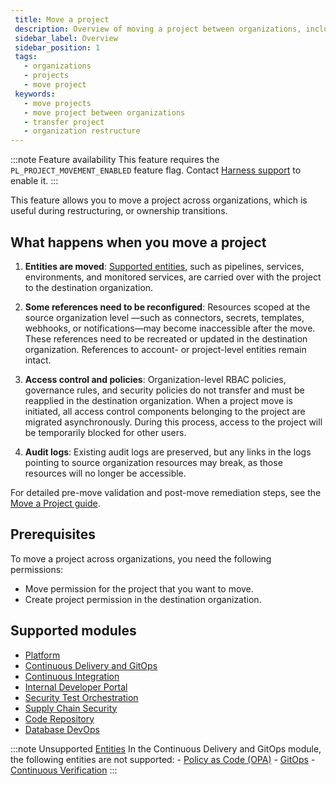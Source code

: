 ```yaml
---
 title: Move a project 
 description: Overview of moving a project between organizations, including prerequisites, Supported modules and how to request or perform a move.
 sidebar_label: Overview
 sidebar_position: 1
 tags:
   - organizations
   - projects
   - move project
 keywords:
   - move projects
   - move project between organizations
   - transfer project
   - organization restructure
---
```


:::note Feature availability
This feature requires the `PL_PROJECT_MOVEMENT_ENABLED` feature flag. Contact [Harness support](mailto:support@harness.io) to enable it.
:::

This feature allows you to move a project across organizations, which is useful during restructuring, or ownership transitions.

## What happens when you move a project 

1. **Entities are moved**: [Supported entities](#supported-modules), such as pipelines, services, environments, and monitored services, are carried over with the project to the destination organization.

2. **Some references need to be reconfigured**: Resources scoped at the source organization level —such as connectors, secrets, templates, webhooks, or notifications—may become inaccessible after the move. These references need to be recreated or updated in the destination organization. References to account- or project-level entities remain intact.

3. **Access control and policies**: Organization-level RBAC policies, governance rules, and security policies do not transfer and must be reapplied in the destination organization. When a project move is initiated, all access control components belonging to the project are migrated asynchronously. During this process, access to the project will be temporarily blocked for other users.

4. **Audit logs**: Existing audit logs are preserved, but any links in the logs pointing to source organization resources may break, as those resources will no longer be accessible.

For detailed pre-move validation and post-move remediation steps, see the [Move a Project guide](./pre-move-and-post-move-guide.md).

## Prerequisites

To move a project across organizations, you need the following permissions:

- Move permission for the project that you want to move.
- Create project permission in the destination organization.

## Supported modules

* [Platform](/docs/platform/platform-whats-supported)
* [Continuous Delivery and GitOps](/docs/continuous-delivery/cd-integrations)
* [Continuous Integration](/docs/continuous-integration/use-ci/set-up-build-infrastructure/which-build-infrastructure-is-right-for-me/#feature-compatibility-matrix)
* [Internal Developer Portal](/docs/internal-developer-portal/whats-supported)
* [Security Test Orchestration](/docs/security-testing-orchestration/whats-supported/sto-deployments)
* [Supply Chain Security](/docs/software-supply-chain-assurance/ssca-supported)
* [Code Repository](/docs/code-repository/code-supported)
* [Database DevOps](/docs/database-devops/dbdevops-supported-platforms.md)

:::note Unsupported [Entities](/docs/platform/references/harness-entity-reference)
  In the Continuous Delivery and GitOps module, the following entities are not supported: 
    - [Policy as Code (OPA)](/docs/category/policy-as-code)
    - [GitOps](/docs/category/get-started-with-gitops)
    - [Continuous Verification](/docs/continuous-delivery/verify/verify-deployments-with-the-verify-step)
:::

